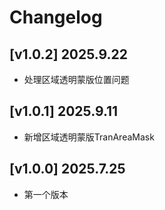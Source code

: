 # Changelog

## [v1.0.2] 2025.9.22

- 处理区域透明蒙版位置问题

## [v1.0.1] 2025.9.11

- 新增区域透明蒙版TranAreaMask

## [v1.0.0] 2025.7.25

- 第一个版本